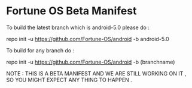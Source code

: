 Fortune OS Beta Manifest
========================

To build the latest branch which is android-5.0 please do :

repo init -u https://github.com/Fortune-OS/android -b android-5.0

To build for any branch do :

repo init -u https://github.com/Fortune-OS/android -b (branchname)


NOTE : THIS IS A BETA MANIFEST AND WE ARE STILL WORKING ON IT , SO YOU MIGHT EXPECT ANY THING TO HAPPEN .
